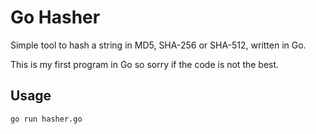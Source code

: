 # Go Hasher

Simple tool to hash a string in MD5, SHA-256 or SHA-512, written in Go.

This is my first program in Go so sorry if the code is not the best.


## Usage

```bash
go run hasher.go
```
